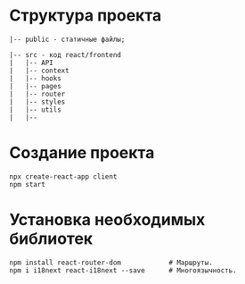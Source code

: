 # Структура проекта

```
|-- public - статичные файлы;

|-- src - код react/frontend
|   |-- API
|   |-- context
|   |-- hooks
|   |-- pages
|   |-- router
|   |-- styles
|   |-- utils
|   |-- 

```

# Создание проекта

```
npx create-react-app client
npm start
```

# Установка необходимых библиотек

```
npm install react-router-dom            # Маршруты.
npm i i18next react-i18next --save      # Многоязычность.
```